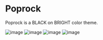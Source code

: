 # Poprock

Poprock is a BLACK on BRIGHT color theme.

![image](https://github.com/exoad/Design/assets/45053009/54b5c7a5-bad2-4fbb-95ae-e4f742ab3ff0) ![image](https://github.com/exoad/Design/assets/45053009/76409fbf-ac98-4283-8ca2-af29b7f10838) ![image](https://github.com/exoad/Design/assets/45053009/711b630e-b800-41e4-b75b-0b9fc281b2d0) ![image](https://github.com/exoad/Design/assets/45053009/ffbbcf83-1ef2-4371-94ca-ce4a0240ec94)


